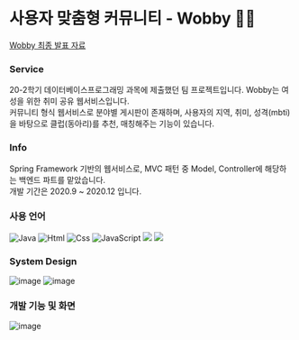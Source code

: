 <div align>
  
  # 사용자 맞춤형 커뮤니티 - Wobby 🙋‍♀️
  <a href ="https://drive.google.com/file/d/1ggPlti44e88UzTVSwz4p7xbSufR-DVy7/view?usp=sharing">Wobby 최종 발표 자료</a>
  
  ### Service 
  20-2학기 데이터베이스프로그래밍 과목에 제출했던 팀 프로젝트입니다.
  Wobby는 여성을 위한 취미 공유 웹서비스입니다. <br>
  커뮤니티 형식 웹서비스로 분야별 게시판이 존재하며, 사용자의 지역, 취미, 성격(mbti)을 바탕으로 클럽(동아리)를 추천, 매칭해주는 기능이 있습니다.
  
  ### Info 
  Spring Framework 기반의 웹서비스로, MVC 패턴 중 Model, Controller에 해당하는 백엔드 파트를 맡았습니다.<br>
  개발 기간은 2020.9 ~ 2020.12 입니다.
  
  ### 사용 언어
  ![Java](https://img.shields.io/badge/java-%23ED8B00.svg?style=for-the-badge&logo=java&logoColor=white)  <img alt="Html" src ="https://img.shields.io/badge/HTML5-E34F26.svg?&style=for-the-badge&logo=HTML5&logoColor=white"/> <img alt="Css" src ="https://img.shields.io/badge/CSS3-1572B6.svg?&style=for-the-badge&logo=CSS3&logoColor=white"/> <img alt="JavaScript" src ="https://img.shields.io/badge/JavaScriipt-F7DF1E.svg?&style=for-the-badge&logo=JavaScript&logoColor=black"/> <img src="https://img.shields.io/badge/Spring-6DB33F?style=for-the-badge&logo=Spring&logoColor=white"> <img src="https://img.shields.io/badge/mysql-4479A1?style=for-the-badge&logo=mysql&logoColor=white">
  
  ### System Design
  ![image](https://user-images.githubusercontent.com/52526003/173492424-b189a233-015c-4a1c-b126-0bacebcb87c7.png)
  ![image](https://user-images.githubusercontent.com/52526003/173492502-93b4d178-78f6-486b-848a-107b9cefaf03.png)
  
  ### 개발 기능 및 화면 
  ![image](https://user-images.githubusercontent.com/52526003/173492607-19102ccd-da29-4cb2-8310-1c815c204ddf.png)

 </div>
